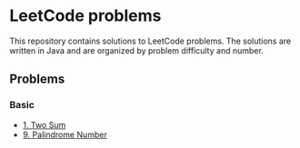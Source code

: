# LeetCode problems

This repository contains solutions to LeetCode problems. The solutions are written in Java and are organized by problem difficulty and number.

## Problems

### Basic

* [1. Two Sum](src/main/java/com/jpsantq/leetcode/problems/basic/b_0001_two_sum/TwoSum.md)
* [9. Palindrome Number](src/main/java/com/jpsantq/leetcode/problems/basic/b_0009_palindrome_number/PalindromeNumber.md)